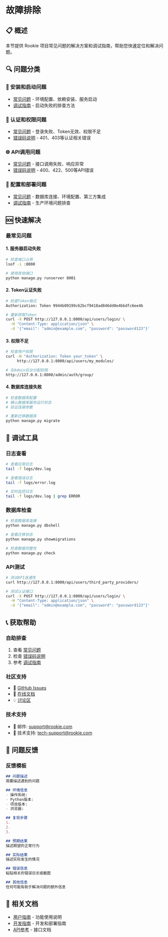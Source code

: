 # 故障排除

## 📋 概述

本节提供 Rookie 项目常见问题的解决方案和调试指南，帮助您快速定位和解决问题。

## 🔍 问题分类

### 🚀 安装和启动问题
- [常见问题](common-issues.md#安装启动问题) - 环境配置、依赖安装、服务启动
- [调试指南](debugging.md#启动调试) - 启动失败的排查方法

### 🔐 认证和权限问题
- [常见问题](common-issues.md#认证权限问题) - 登录失败、Token无效、权限不足
- [错误码说明](error-codes.md#认证错误) - 401、403等认证相关错误

### 🌐 API调用问题
- [常见问题](common-issues.md#API调用问题) - 接口调用失败、响应异常
- [错误码说明](error-codes.md#API错误) - 400、422、500等API错误

### 🔧 配置和部署问题
- [常见问题](common-issues.md#配置部署问题) - 数据库连接、环境配置、第三方集成
- [调试指南](debugging.md#部署调试) - 生产环境问题排查

## 🆘 快速解决

### 最常见问题

#### 1. 服务器启动失败
```bash
# 检查端口占用
lsof -i :8000

# 使用其他端口
python manage.py runserver 8001
```

#### 2. Token认证失败
```bash
# 检查Token格式
Authorization: Token 9944b09199c62bcf9418ad846dd0e4bbdfc6ee4b

# 重新获取Token
curl -X POST http://127.0.0.1:8000/api/users/login/ \
  -H "Content-Type: application/json" \
  -d '{"email": "admin@example.com", "password": "password123"}'
```

#### 3. 权限不足
```bash
# 检查用户权限
curl -H "Authorization: Token your_token" \
     http://127.0.0.1:8000/api/users/my_modules/

# 在Admin后台分配权限
http://127.0.0.1:8000/admin/auth/group/
```

#### 4. 数据库连接失败
```bash
# 检查数据库配置
# 确认数据库服务运行状态
# 验证连接参数

# 重新迁移数据库
python manage.py migrate
```

## 🔧 调试工具

### 日志查看
```bash
# 查看应用日志
tail -f logs/dev.log

# 查看错误日志
tail -f logs/error.log

# 实时监控日志
tail -f logs/dev.log | grep ERROR
```

### 数据库检查
```bash
# 检查数据库连接
python manage.py dbshell

# 查看迁移状态
python manage.py showmigrations

# 检查数据完整性
python manage.py check
```

### API测试
```bash
# 测试API连通性
curl http://127.0.0.1:8000/api/users/third_party_providers/

# 测试认证接口
curl -X POST http://127.0.0.1:8000/api/users/login/ \
  -H "Content-Type: application/json" \
  -d '{"email": "admin@example.com", "password": "password123"}'
```

## 📞 获取帮助

### 自助排查
1. 查看 [常见问题](common-issues.md)
2. 检查 [错误码说明](error-codes.md)
3. 参考 [调试指南](debugging.md)

### 社区支持
- 💬 [GitHub Issues](https://github.com/degary/RooKie/issues)
- 📖 [在线文档](https://docs.rookie.com)
- 💡 [讨论区](https://github.com/degary/RooKie/discussions)

### 技术支持
- 📧 邮件: support@rookie.com
- 🔧 技术支持: tech-support@rookie.com

## 📝 问题反馈

### 反馈模板
```markdown
## 问题描述
简要描述遇到的问题

## 环境信息
- 操作系统: 
- Python版本: 
- 项目版本: 
- 浏览器: 

## 复现步骤
1. 
2. 
3. 

## 预期结果
描述期望的正常行为

## 实际结果
描述实际发生的情况

## 错误信息
粘贴相关的错误日志或截图

## 其他信息
任何可能有助于解决问题的额外信息
```

## 🔗 相关文档

- [用户指南](../user-guide/README.md) - 功能使用说明
- [开发指南](../developer-guide/README.md) - 开发和部署指南
- [API参考](../api-reference/README.md) - 接口文档